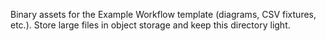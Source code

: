 Binary assets for the Example Workflow template (diagrams, CSV fixtures, etc.). Store large files in object storage and keep this directory light.
